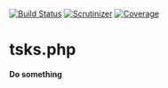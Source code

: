 [![Build Status](https://travis-ci.org/lechimp-p/tsks.php.svg?branch=master)](https://travis-ci.org/lechimp-p/tsks.php)
[![Scrutinizer](https://scrutinizer-ci.com/g/lechimp-p/tsks.php/badges/quality-score.png?b=master)](https://scrutinizer-ci.com/g/lechimp-p/tsks.php)
[![Coverage](https://scrutinizer-ci.com/g/lechimp-p/tsks.php/badges/coverage.png?b=master)](https://scrutinizer-ci.com/g/lechimp-p/tsks.php)

# tsks.php

**Do something**
